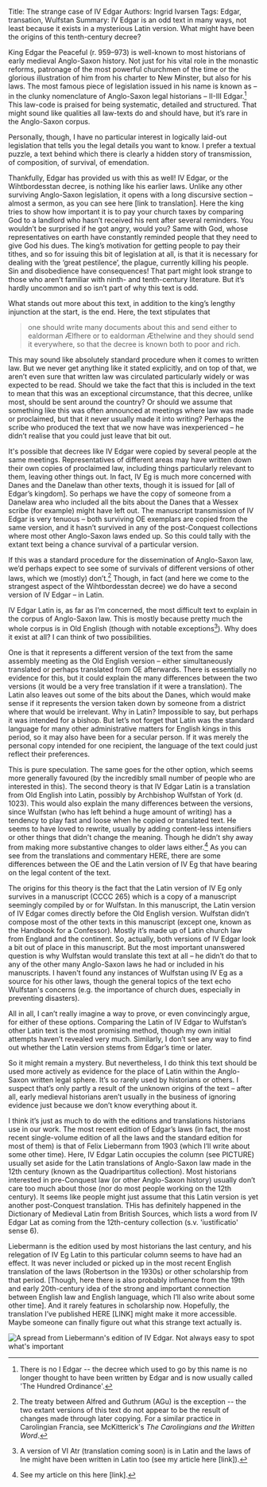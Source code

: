 Title: The strange case of IV Edgar
Authors: Ingrid Ivarsen
Tags: Edgar, transation, Wulfstan
Summary: IV Edgar is an odd text in many ways, not least because it exists in a mysterious Latin version. What might have been the origins of this tenth-century decree?

King Edgar the Peaceful (r. 959–973) is well-known to most historians of early medieval Anglo-Saxon history. Not just for his vital role in the monastic reforms, patronage of the most powerful churchmen of the time or the glorious illustration of him from his charter to New Minster, but also for his laws. The most famous piece of legislation issued in his name is known as – in the clunky nomenclature of Anglo-Saxon legal historians – II-III Edgar.[^1] This law-code is praised for being systematic, detailed and structured. That might sound like qualities all law-texts do and should have, but it’s rare in the Anglo-Saxon corpus. 

[^1]: There is no I Edgar -- the decree which used to go by this name is no longer thought to have been written by Edgar and is now usually called 'The Hundred Ordinance'.

Personally, though, I have no particular interest in logically laid-out legislation that tells you the legal details you want to know. I prefer a textual puzzle, a text behind which there is clearly a hidden story of transmission, of composition, of survival, of emendation.

Thankfully, Edgar has provided us with this as well! IV Edgar, or the Wihtbordesstan decree, is nothing like his earlier laws. Unlike any other surviving Anglo-Saxon legislation, it opens with a long discursive section – almost a sermon, as you can see here [link to translation]. Here the king tries to show how important it is to pay your church taxes by comparing God to a landlord who hasn’t received his rent after several reminders. You wouldn’t be surprised if he got angry, would you? Same with God, whose representatives on earth have constantly reminded people that they need to give God his dues. The king’s motivation for getting people to pay their tithes, and so for issuing this bit of legislation at all, is that it is necessary for dealing with the ‘great pestilence’, the plague, currently killing his people. Sin and disobedience have consequences! That part might look strange to those who aren’t familiar with ninth- and tenth-century literature. But it’s hardly uncommon and so isn’t part of why this text is odd.

What stands out more about this text, in addition to the king’s lengthy injunction at the start, is the end. Here, the text stipulates that 

>one should write many documents about this and send either to ealdorman Ælfhere or to ealdorman Æthelwine and they should send it everywhere, so that the decree is known both to poor and rich.

This may sound like absolutely standard procedure when it comes to written law. But we never get anything like it stated explicitly, and on top of that, we aren’t even sure that written law was circulated particularly widely or was expected to be read. Should we take the fact that this is included in the text to mean that this was an exceptional circumstance, that this decree, unlike most, should be sent around the country? Or should we assume that something like this was often announced at meetings where law was made or proclaimed, but that it never usually made it into writing? Perhaps the scribe who produced the text that we now have was inexperienced – he didn’t realise that you could just leave that bit out. 

It's possible that decrees like IV Edgar were copied by several people at the same meetings. Representatives of different areas may have written down their own copies of proclaimed law, including things particularly relevant to them, leaving other things out. In fact, IV Eg is much more concerned with Danes and the Danelaw than other texts, though it is issued for [all of Edgar’s kingdom]. So perhaps we have the copy of someone from a Danelaw area who included all the bits about the Danes that a Wessex scribe (for example) might have left out. The manuscript transmission of IV Edgar is very tenuous – both surviving OE exemplars are copied from the same version, and it hasn’t survived in any of the post-Conquest collections where most other Anglo-Saxon laws ended up. So this could tally with the extant text being a chance survival of a particular version. 

If this was a standard procedure for the dissemination of Anglo-Saxon law, we’d perhaps expect to see some of survivals of different versions of other laws, which we (mostly) don’t.[^2] Though, in fact (and here we come to the strangest aspect of the Wihtbordesstan decree) we do have a second version of IV Edgar – in Latin. 

[^2]: The treaty between Alfred and Guthrum (AGu) is the exception -- the two extant versions of this text do not appear to be the result of changes made through later copying. For a similar practice in Carolingian Francia, see McKitterick's *The Carolingians and the Written Word*.

IV Edgar Latin is, as far as I’m concerned, the most difficult text to explain in the corpus of Anglo-Saxon law. This is mostly because pretty much the whole corpus is in Old English (though with notable exceptions[^3]). Why does it exist at all? I can think of two possibilities. 

One is that it represents a different version of the text from the same assembly meeting as the Old English version – either simultaneously translated or perhaps translated from OE afterwards. There is essentially no evidence for this, but it could explain the many differences between the two versions (it would be a very free translation if it were a translation). The Latin also leaves out some of the bits about the Danes, which would make sense if it represents the version taken down by someone from a district where that would be irrelevant. Why in Latin? Impossible to say, but perhaps it was intended for a bishop. But let’s not forget that Latin was the standard language for many other administrative matters for English kings in this period, so it may also have been for a secular person. If it was merely the personal copy intended for one recipient, the language of the text could just reflect their preferences. 

[^3]: A version of VI Atr (translation coming soon) is in Latin and the laws of Ine might have been written in Latin too (see my article here [link]).

This is pure speculation. The same goes for the other option, which seems more generally favoured (by the incredibly small number of people who are interested in this). The second theory is that IV Edgar Latin is a translation from Old English into Latin, possibly by Archbishop Wulfstan of York (d. 1023). This would also explain the many differences between the versions, since Wulfstan (who has left behind a huge amount of writing) has a tendency to play fast and loose when he copied or translated text. He seems to have loved to rewrite, usually by adding content-less intensifiers or other things that didn't change the meaning. Though he didn’t shy away from making more substantive changes to older laws either.[^4] As you can see from the translations and commentary HERE, there are some differences between the OE and the Latin version of IV Eg that have bearing on the legal content of the text. 

[^4]: See my article on this here [link]. 

The origins for this theory is the fact that the Latin version of IV Eg only survives in a manuscript (CCCC 265) which is a copy of a manuscript seemingly compiled by or for Wulfstan. In this manuscript, the Latin version of IV Edgar comes directly before the Old English version. Wulfstan didn’t compose most of the other texts in this manuscript (except one, known as the Handbook for a Confessor). Mostly it’s made up of Latin church law from England and the continent. So, actually, both versions of IV Edgar look a bit out of place in this manuscript. But the most important unanswered question is why Wulfstan would translate this text at all – he didn’t do that to any of the other many Anglo-Saxon laws he had or included in his manuscripts. I haven't found any instances of Wulfstan using IV Eg as a source for his other laws, though the general topics of the text echo Wulfstan's concerns (e.g. the importance of church dues, especially in preventing disasters).

All in all, I can’t really imagine a way to prove, or even convincingly argue, for either of these options. Comparing the Latin of IV Edgar to Wulfstan’s other Latin text is the most promising method, though my own initial attempts haven’t revealed very much. Similarly, I don’t see any way to find out whether the Latin version stems from Edgar’s time or later. 

So it might remain a mystery. But nevertheless, I do think this text should be used more actively as evidence for the place of Latin within the Anglo-Saxon written legal sphere. It’s so rarely used by historians or others. I suspect that’s only partly a result of the unknown origins of the text – after all, early medieval historians aren’t usually in the business of ignoring evidence just because we don’t know everything about it. 

I think it’s just as much to do with the editions and translations historians use in our work. The most recent edition of Edgar’s laws (in fact, the most recent single-volume edition of all the laws and the standard edition for most of them) is that of Felix Liebermann from 1903 (which I’ll write about some other time). Here, IV Edgar Latin occupies the column (see PICTURE) usually set aside for the Latin translations of Anglo-Saxon law made in the 12th century (known as the Quadripartitus collection). Most historians interested in pre-Conquest law (or other Anglo-Saxon history) usually don’t care too much about those (nor do most people working on the 12th century). It seems like people might just assume that this Latin version is yet another post-Conquest translation. THis has definitely happened in the Dictionary of Medieval Latin from British Sources, which lists a word from IV Edgar Lat as coming from the 12th-century collection (s.v. 'iustificatio' sense 6). 

Liebermann is the edition used by most historians the last century, and his relegation of IV Eg Latin to this particular column seems to have had an effect. It was never included or picked up in the most recent English translation of the laws (Robertson in the 1930s) or other scholarship from that period. [Though, here there is also probably influence from the 19th and early 20th-century idea of the strong and important connection between English law and English language, which I’ll also write about some other time]. And it rarely features in scholarship now. Hopefully, the translation I’ve published HERE [LINK] might make it more accessible. Maybe someone can finally figure out what this strange text actually is. 


![A spread from Liebermann's edition of IV Edgar. Not always easy to spot what's important]({static}/images/ivegLieb.png)